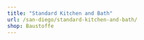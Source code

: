 ```yaml
---
title: "Standard Kitchen and Bath"
url: /san-diego/standard-kitchen-and-bath/
shop: Baustoffe
---
```

